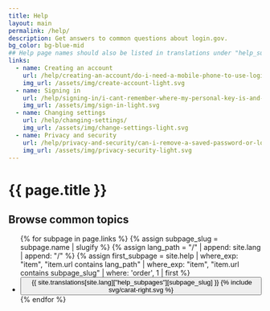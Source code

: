 ```yaml
---
title: Help
layout: main
permalink: /help/
description: Get answers to common questions about login.gov.
bg_color: bg-blue-mid
## Help page names should also be listed in translations under "help_subpages"
links:
  - name: Creating an account
    url: /help/creating-an-account/do-i-need-a-mobile-phone-to-use-logingov/
    img_url: /assets/img/create-account-light.svg
  - name: Signing in
    url: /help/signing-in/i-cant-remember-where-my-personal-key-is-and-i-dont-have-my-phone-with-me/
    img_url: /assets/img/sign-in-light.svg
  - name: Changing settings
    url: /help/changing-settings/
    img_url: /assets/img/change-settings-light.svg
  - name: Privacy and security
    url: /help/privacy-and-security/can-i-remove-a-saved-password-or-login-information-from-my-browser/
    img_url: /assets/img/privacy-security-light.svg
---
```



<div class="bg-navy">
  <div class="container cntnr-xxskinny py2">
    <h1 class="my0 white pl2 sm-pl0">{{ page.title }}</h1>
  </div>
</div>
<div class="bg-blue-mid flex">
  <div class="container cntnr-xxskinny p2 w-100pc">
    <div class="clearfix">
      <h2 class="h4 mb2 sans-serif white regular">Browse common topics</h2>
      <ul class="pl0">
      {% for subpage in page.links %}
        {% assign subpage_slug = subpage.name | slugify %}
        {% assign lang_path = "/" | append: site.lang | append: "/" %}
        {% assign first_subpage = site.help | where_exp: "item", "item.url contains lang_path" | where_exp: "item", "item.url contains subpage_slug" | where: 'order', 1 | first %}
        <li class="list-style-none mb2">
          <a class="no-hover-decoration" href="{{ first_subpage.url | prepend: site.baseurl }}">
            <button class="btn btn-inverse btn-primary btn-big btn-outline flex flex-center w-100pc" tabindex="-1">
              <img src="{{ subpage.img_url | prepend: site.baseurl }}" alt="" class="w-60p mr2" />
              <span class="w-100pc left-align">{{ site.translations[site.lang]["help_subpages"][subpage_slug] }}</span>
              <span class="svg-wrapper blue">{% include svg/carat-right.svg %}</span>
            </button>
          </a>
        </li>
        {% endfor %}
      </ul>
    </div>
  </div>
</div>
